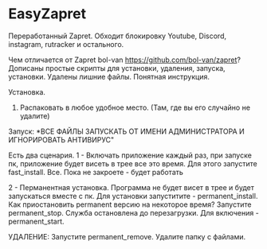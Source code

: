 # EasyZapret
Переработанный Zapret.
Обходит блокировку Youtube, Discord, instagram, rutracker и остального.

Чем отличается от Zapret bol-van https://github.com/bol-van/zapret?
Дописаны простые скрипты для установки, удаления, запуска, установки. Удалены лишние файлы. Понятная инструкция.

Установка.
1) Распаковать в любое удобное место. (Там, где вы его случайно не удалите)

Запуск:
*ВСЕ ФАЙЛЫ ЗАПУСКАТЬ ОТ ИМЕНИ АДМИНИСТРАТОРА И ИГНОРИРОВАТЬ АНТИВИРУС"

Есть два сценария.
1 - Включать приложение каждый раз, при запуске пк, приложение будет висеть в трее все это время. Для этого запустите fast_install. Все. Пока не закроете - будет работать

2 - Перманентная установка. Программа не будет висет в трее и будет запускаться вместе с пк. Для установки запуститите - permanent_install. 
    Как приостановить permanent версию на некоторое время? Запустите permanent_stop. Служба остановлена до перезагрузки. Для включения - permanent_start.

УДАЛЕНИЕ:
Запустите permanent_remove. Удалите папку с файлами.
